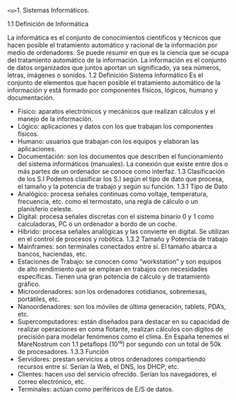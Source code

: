`<u>`1. Sistemas Informáticos.
   
1.1 Definición de Informática

La informática es el conjunto de conocimientos científicos y técnicos que hacen posible el tratamiento
automático y racional de la información por medio de ordenadores.
Se puede resumir en que es la ciencia que se ocupa del tratamiento automático de la información.
La información es el conjunto de datos organizados que juntos aportan un significado, ya sea números, letras,
imágenes o sonidos.
1.2 Definición Sistema Informático
Es el conjunto de elementos que hacen posible el tratamiento automático de la información y está formado por
componentes físicos, lógicos, humano y documentación.
- Físico: aparatos electrónicos y mecánicos que realizan cálculos y el manejo de la información.
- Lógico: aplicaciones y datos con los que trabajan los componentes físicos.
- Humano: usuarios que trabajan con los equipos y elaboran las aplicaciones.
- Documentación: son los documentos que describen el funcionamiento del sistema informáticos (manuales).
La conexión que existe entre dos o más partes de un ordenador se conoce como interfaz.
1.3 Clasificación de los S.I
Podemos clasificar los S.I según el tipo de dato que procesa, el tamaño y la potencia de trabajo y según su
función.
1.3.1 Tipo de Dato
- Analógico: procesa señales continuas como voltaje, temperatura, frecuencia, etc. como el termostato, una regla
de cálculo o un planisferio celeste.
- Digital: procesa señales discretas con el sistema binario 0 y 1 como calculadoras, PC o un ordenador a bordo de
un coche.
- Híbrido: procesa señales analógicas y las convierte en digital. Se utilizan en el control de procesos y robótica.
1.3.2 Tamaño y Potencia de trabajo
- Mainframes: son terminales conectados entre sí. El tamaño abarca a bancos, haciendas, etc.
- Estaciones de Trabajo: se conocen como “workstation” y son equipos de alto rendimiento que se emplean en
trabajos con necesidades específicas. Tienen una gran potencia de cálculo y de tratamiento gráfico.
- Microordenadores: son los ordenadores cotidianos, sobremesas, portátiles, etc.
- Nanoordenadores: son los móviles de última generación, tablets, PDA’s, etc.
- Supercomputadores: están diseñados para destacar en su capacidad de realizar operaciones en coma flotante,
realizan cálculos con dígitos de precisión para modelar fenómenos como el clima. En España tenemos el
MareNostrum con 1.1 petaflops (10¹⁵) por segundo con un total de 50k de procesadores.
1.3.3 Función
- Servidores: prestan servicios a otros ordenadores compartiendo recursos entre sí. Serían la Web, el DNS, los
DHCP, etc.
- Clientes: hacen uso del servicio ofrecido. Serían los navegadores, el correo electrónico, etc.
- Terminales: actúan como periféricos de E/S de datos.
